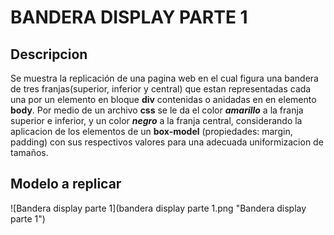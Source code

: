 # BANDERA DISPLAY PARTE 1
## Descripcion
Se muestra la replicación de una pagina web en el cual figura una bandera de tres franjas(superior, inferior y central) que estan representadas cada una por un elemento en bloque **div** contenidas o anidadas en en elemento **body**. Por medio de un archivo **css** se le da el color ***amarillo*** a la franja superior e inferior, y un color ***negro*** a la franja central, considerando la aplicacion de los elementos de un **box-model** (propiedades: margin, padding) con sus respectivos valores para una adecuada uniformizacion de tamaños.
## Modelo a replicar
![Bandera display parte 1](bandera display parte 1.png "Bandera display parte 1")
